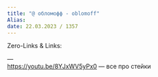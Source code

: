 ```yaml
---
title: "@ обломофф - oblomoff"
Alias: 
date: 22.03.2023 / 1357  
---
```

Zero-Links & Links:  


—  
https://youtu.be/8YJxWV5yPx0 — все про стейки  
